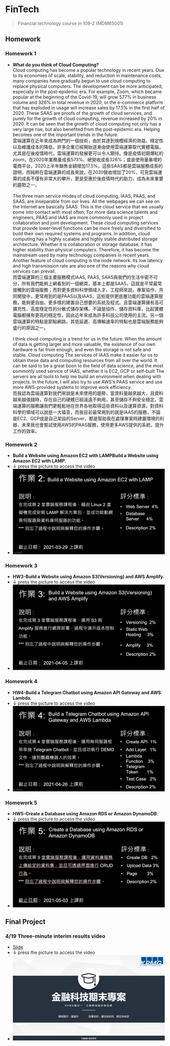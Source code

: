 # FinTech
> Financial technology course in 109-2 (MDM65001)

## Homework<br>
### Homework 1
* **What do you think of Cloud Computing?**<br>
Cloud computing has become a popular technology in recent years. Due to its economies of scale, stability, and reduction in maintenance costs, many companies have gradually begun to use cloud computing to replace physical computers. The development can be more anticipated, especially in the post-epidemic era. For example, Zoom, which became popular at the beginning of the Covid-19, will grow 577% in business volume and 326% in total revenue in 2020; or the e-commerce platform that has exploded in usage will increase sales by 17.5% in the first half of 2020. These SAAS are proofs of the growth of cloud services, and purely for the growth of cloud computing, revenue increased by 20% in 2020. It can be seen that the growth of cloud computing not only has a very large rise, but also benefited from the post-epidemic era. Helping becomes one of the important trends in the future.<br>
雲端運算在近年來成為熱門的一個技術，由於其達到規模經濟的效益、穩定性以及維護成本的降低，許多企業已經開始逐漸由使用雲端運算取代實體電腦，尤其是在後疫情時代，雲端運算的發展更可以令人期待。像是疫情初期爆紅的zoom，在2020年業務量成長573%、總營收成長326%；或是使用量暴增的電商平台，2020上半年銷售金額增加17.5%，這些SAAS都是雲端服務成長的證明，而純粹在雲端運算的成長來說，在2020營收增加了20%，可見雲端運算的成長不僅有非常大的攀升，更是受惠於後疫情時代的助力，成為未來重要的趨勢之一。<br><br>
The three main service modes of cloud computing, IAAS, PAAS, and SAAS, are inseparable from our lives. All the webpages we can see on the Internet are basically SAAS. This is the cloud service that we usually come into contact with most often; For more data science talents and engineers, PAAS and IAAS are more commonly used in project collaboration and joint development. These cloud computing services that provide lower-level functions can be more freely and diversified to build their own required systems and programs. In addition, cloud computing has a highly scalable and highly stable distributed storage architecture. Whether it is collaboration or storage database, it has higher stability than physical computers. Therefore, it has become the mainstream used by many technology companies in recent years. Another feature of cloud computing is the node network. Its low latency and high transmission rate are also one of the reasons why cloud services can prevail.<br>
而雲端運算的三個主要服務模式IAAS, PAAS, SAAS與我們的生活中密不可分，所有我們能夠上網看到的一個網頁，基本上都是SAAS，這就是平常最常接觸到的雲端服務；而對更多資料科學領域人才、工程師來說，專案協作、共同開發中，更常用到的是PAAS以及IAAS，這些提供更底層功能的雲端運算服務，能夠更自由、更多樣的建置自己想要的系統及程式。且雲端運算擁有高可擴充性、高度穩定性的分散式儲存架構，不論是協作、儲存資料庫，比起實體電腦都擁有更高的穩定性，因此近年來成為許多科技公司使用的主流。另一個雲端運算的特點是節點網路，其低延遲、高傳輸速率的特點也是雲端服務能夠盛行的原因之一。<br><br>
I think cloud computing is a trend for us in the future. When the amount of data is getting larger and more valuable, the existence of our own hardware is far from enough, and even the storage is not safe and stable. Cloud computing The services of IAAS make it easier for us to obtain these data and computing resources from all over the world. It can be said to be a great boon to the field of data science, and the most commonly used service of IAAS, whether it is EC2, GCP or self-built The servers are all tools to help me build an environment when dealing with projects. In the future, I will also try to use AWS's PAAS service and use more AWS-provided systems to improve work efficiency.<br>
而我認為雲端運算對我們來說是未來使用的趨勢，當資料量越來越大，且資料越來越值錢時，存在自己的硬體已經遠遠不夠用，甚至儲存不夠安全穩定，雲端運算的服務讓我們更輕鬆地在世界各地取得這些資料以及運算資源，對資料科學的領域可以說是一大福音，而我目前最常用到的就是IAAS的服務，不論是EC2、GCP或是自己架設的Server，都是幫助我在處理專案時建置環境的利器，未來我也會嘗試使用AWS的PAAS服務，使用更多AWS提供的系統，提升工作的效率。

### Homework 2
* **Build a Website using Amazon EC2 with LAMPBuild a Website using Amazon EC2 with LAMP.**<br>
* &#8595; press the picture to access the video
* [![HW2](./HW2.png)](https://www.youtube.com/watch?v=WAc8utD7mlU)

### Homework 3
* **HW3-Build a Website using Amazon S3(Versioning) and AWS Amplify.**<br>
* &#8595; press the picture to access the video
* [![HW3](./HW3.png)](https://youtu.be/39alVCMjAp8)

### Homework 4
* **HW4-Build a Telegram Chatbot using Amazon API Gateway and AWS Lambda.**<br>
* &#8595; press the picture to access the video
* [![HW4](./HW4.png)](https://youtu.be/EZShtVhFak0)

### Homework 5
* **HW5-Create a Database using Amazon RDS or Amazon DynamoDB.**<br>
* &#8595; press the picture to access the video
* [![HW5](./HW5.png)](https://youtu.be/7zUFsUAd864)

## Final Project

### 4/19 Three-minute interim results video
* [Slide](https://github.com/h30306/FinTech/blob/main/KPMG.pdf)
* &#8595; press the picture to access the video
* [![Project Review](./threeminute.png)](https://youtu.be/0a2btkFfdN0)


